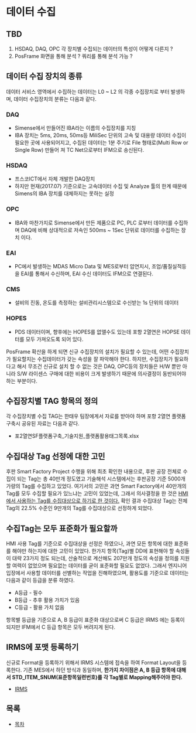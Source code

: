 # 데이터 수집

## TBD
1. HSDAQ, DAQ, OPC 각 장치별 수집되는 데이터의 특성이 어떻게 다른지 ?
1. PosFrame 화면을 통해 분석 ? 쿼리를 통해 분석 가능 ?

## 데이터 수집 장치의 종류

데이터 서비스 영역에서 수집하는 데이터는 L0 ~ L2 의 각종 수집장치로 부터 발생하며, 데이터 수집장치의 분류는 다음과 같다. 

### DAQ
 - Simense에서 만들어진 IBA라는 이름의 수집장치를 지칭
 - IBA 장치는 5ms, 20ms, 50ms등 MiliSec 단위의 고속 및 대용량 데이터 수집이 필요한 곳에 사용되어지고, 수집된 데이터는 1분 주기로 File 형태로(Multi Row or Single Row) 만들어 져 TC Net으로부터 IFM으로 송신된다. 

### HSDAQ
 - 프스코ICT에서 자체 개발한 DAQ장치
 - 하지만 현재(2017.07) 기준으로는 고속데이터 수집 및 Analyze 툴의 한계 때문에 Simens의 IBA 장치를 대체하지는 못하는 실정

### OPC
 - IBA와 마찬가지로 Simense에서 만든 제품으로 PC, PLC 로부터 데이터를 수집하며 DAQ에 비해 상대적으로 저속인 500ms ~ 1Sec 단위로 데이터를 수집하는 장치 이다. 

### EAI
 -  PC에서 발생하는 MDAS Micro Data 및 MES로부터 압연지시, 조업/품질실적등을 EAI를 통해서 수신하며, EAI 수신 데이터도 IFM으로 연결된다.

### CMS
 - 설비의 진동, 온도를 측정하는 설비관리시스템으로 수신받는 1s 단위의 데이터

### HOPES
 - PDS 데이터이며, 향후에는 HOPES를 없앨수도 있는데 포항 2열연은 HOPSE 데이터를 모두 가져오도록 되어 있다. 

PosFrame 확산을 하게 되면 신규 수집장치의 설치가 필요할 수 있는데, 어떤 수집장치가 필요할지는 수집데이터가 갖는 속성을 잘 파악해야 한다. 
하지만, 수집장치가 필요하다고 해서 무조건 신규로 설치 할 수 없는 것은 DAQ, OPC등의 장치들은 H/W 뿐만 아니라 S/W 라이센스 구매에 대한 비용이 크게 발생하기 때문에 의사결정이 동반되어야 하는 부분이다. 

## 수집장치별 TAG 항목의 정의
각 수집장치별 수집 TAG는 한태우 팀장에게서 자료를 받아야 하며 포항 2열연 플랫폼 구축시 공유된 자료는 다음과 같다. 
 - 포2열연SF플랫폼구축_기술지원_플랫폼활용태그목록.xlsx

## 수집대상 Tag 선정에 대한 고민

후판 Smart Factory Project 수행을 위해 최초 확인한 내용으로, 후판 공장 전체로 수집이 되는 Tag는 총 40만개 정도였고 기술해석 시스템에서는 후판공장 기준 5000개 가량의 Tag를 수집하고 있었다. 
여기서의 고민은 과연 Smart Factory에서 40만개의 Tag를 모두 수집할 필요가 있느냐는 고민이 있었는데, 그래서 의사결정을 한 것은 <u>HMI에서 사용하는 Tag를 수집대상으로 하기로 한 것이다.</u>
확인 결과 수집대상 Tag는 전체 Tag의 22.5% 수준인 9만개의 Tag를 수집대상으로 선정하게 되었다. 

## 수집Tag는 모두 표준화가 필요할까

HMI 사용 Tag를 기준으로 수집대상을 선정은 하였으나, 과연 모든 항목에 대한 표준화를 해야만 하는지에 대한 고민이 있었다. 한가지 항목(Tag)별 DD에 표현해야 할 속성들이 대략 23가지 정도 되는데, 산술적으로 계산해도 207만개 정도의 속성을 정의를 지원할 여력이 없었으며 필요없는 데이터를 굳이 표준화할 필요도 없었다. 
그래서 엔지니어 입장에서 사용할 데이터를 선별하는 작업을 진해하였으며, 활용도를 기준으로 데이터는 다음과 같이 등급을 분류 하였다. 

- A등급 - 필수
- B등급 - 추후 활용 가치가 있음
- C등급 - 활용 가치 없음

항목별 등급을 기준으로 A, B 등급이 표준화 대상으로써 C 등급은 IRMS 에는 등록이 되지만 IFM에서 C 등급 항목은 모두 버려지게 된다. 

## IRMS에 포맷 등록하기
신규로 Format을 등록하기 위해서 IRMS 시스템에 접속을 하여 Format Layout을 등록한다.
기존 MES에서 하던 방식과 동일하며, <b>한가지 차이점은 A, B 등급 항목에 대해서
STD_ITEM_SNUM(표준항목일련번호)를 각 Tag별로 Mapping해주어야 한다. </b>
- [IRMS](http://dpmes.posco.co.kr:8041/M05/M05010/m050000010.jsp) 

## 목록
- [목차](./0.목차.md)